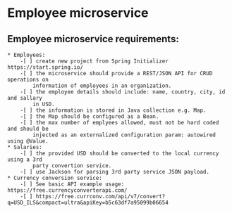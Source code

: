 # Employee microservice

## Employee microservice requirements:

	* Employees:
		-[ ] create new project from Spring Initializer https://start.spring.io/
		-[ ] the microservice should provide a REST/JSON API for CRUD operations on
			information of employees in an organization.
		-[ ] the employee details should include: name, country, city, id and sallary 
			in USD.
		-[ ] the information is stored in Java collection e.g. Map.
		-[ ] the Map should be configured as a Bean.
		-[ ] the max number of emplyees allowed, must not be hard coded and should be
			injected as an externalized configuration param: autowired using @Value.
	* Salaries:
		-[ ] the provided USD should be converted to the local currency using a 3rd
			party convertion service.
		-[ ] use Jackson for parsing 3rd party service JSON payload.
	* Currency conversion service:
		-[ ] See basic API example usage: https://free.currencyconverterapi.com/
		-[ ] https://free.currconv.com/api/v7/convert?q=USD_ILS&compact=ultra&apiKey=b5c63df7a95099b06654
